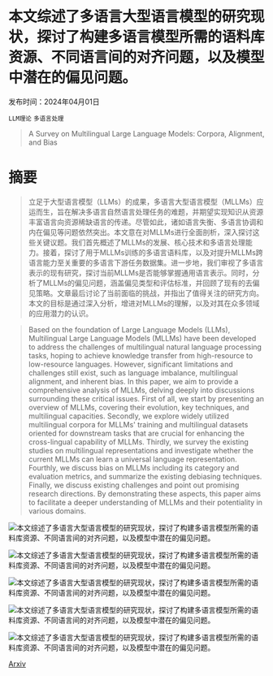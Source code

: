 # 本文综述了多语言大型语言模型的研究现状，探讨了构建多语言模型所需的语料库资源、不同语言间的对齐问题，以及模型中潜在的偏见问题。

发布时间：2024年04月01日

`LLM理论` `多语言处理`

> A Survey on Multilingual Large Language Models: Corpora, Alignment, and Bias

# 摘要

> 立足于大型语言模型（LLMs）的成果，多语言大型语言模型（MLLMs）应运而生，旨在解决多语言自然语言处理任务的难题，并期望实现知识从资源丰富语言向资源稀缺语言的传递。尽管如此，诸如语言失衡、多语言协调和内在偏见等问题依然突出。本文意在对MLLMs进行全面剖析，深入探讨这些关键议题。我们首先概述了MLLMs的发展、核心技术和多语言处理能力。接着，探讨了用于MLLMs训练的多语言语料库，以及对提升MLLMs跨语言能力至关重要的多语言下游任务数据集。进一步地，我们审视了多语言表示的现有研究，探讨当前MLLMs是否能够掌握通用语言表示。同时，分析了MLLMs的偏见问题，涵盖偏见类型和评估标准，并回顾了现有的去偏见策略。文章最后讨论了当前面临的挑战，并指出了值得关注的研究方向。本文的目标是通过深入分析，增进对MLLMs的理解，以及对其在众多领域的应用潜力的认识。

> Based on the foundation of Large Language Models (LLMs), Multilingual Large Language Models (MLLMs) have been developed to address the challenges of multilingual natural language processing tasks, hoping to achieve knowledge transfer from high-resource to low-resource languages. However, significant limitations and challenges still exist, such as language imbalance, multilingual alignment, and inherent bias. In this paper, we aim to provide a comprehensive analysis of MLLMs, delving deeply into discussions surrounding these critical issues. First of all, we start by presenting an overview of MLLMs, covering their evolution, key techniques, and multilingual capacities. Secondly, we explore widely utilized multilingual corpora for MLLMs' training and multilingual datasets oriented for downstream tasks that are crucial for enhancing the cross-lingual capability of MLLMs. Thirdly, we survey the existing studies on multilingual representations and investigate whether the current MLLMs can learn a universal language representation. Fourthly, we discuss bias on MLLMs including its category and evaluation metrics, and summarize the existing debiasing techniques. Finally, we discuss existing challenges and point out promising research directions. By demonstrating these aspects, this paper aims to facilitate a deeper understanding of MLLMs and their potentiality in various domains.

![本文综述了多语言大型语言模型的研究现状，探讨了构建多语言模型所需的语料库资源、不同语言间的对齐问题，以及模型中潜在的偏见问题。](../../../paper_images/2404.00929/x1.png)

![本文综述了多语言大型语言模型的研究现状，探讨了构建多语言模型所需的语料库资源、不同语言间的对齐问题，以及模型中潜在的偏见问题。](../../../paper_images/2404.00929/fig-1-2.png)

![本文综述了多语言大型语言模型的研究现状，探讨了构建多语言模型所需的语料库资源、不同语言间的对齐问题，以及模型中潜在的偏见问题。](../../../paper_images/2404.00929/fig-2.png)

![本文综述了多语言大型语言模型的研究现状，探讨了构建多语言模型所需的语料库资源、不同语言间的对齐问题，以及模型中潜在的偏见问题。](../../../paper_images/2404.00929/fig-3-1.png)

![本文综述了多语言大型语言模型的研究现状，探讨了构建多语言模型所需的语料库资源、不同语言间的对齐问题，以及模型中潜在的偏见问题。](../../../paper_images/2404.00929/fig-4.png)

[Arxiv](https://arxiv.org/abs/2404.00929)